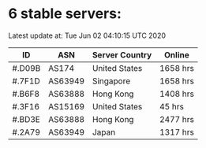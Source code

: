 # 6 stable servers:

Latest update at: Tue Jun 02 04:10:15 UTC 2020

| ID | ASN | Server Country | Online |
| -- | --- | -------------- | ------ |
| #.D09B | AS174 | United States | 1658 hrs |
| #.7F1D | AS63949 | Singapore | 1658 hrs |
| #.B6F8 | AS63888 | Hong Kong | 1408 hrs |
| #.3F16 | AS15169 | United States | 45 hrs |
| #.BD3E | AS63888 | Hong Kong | 2477 hrs |
| #.2A79 | AS63949 | Japan | 1317 hrs |

